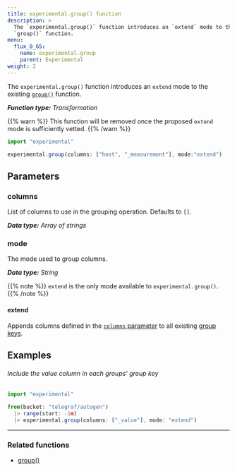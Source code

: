 ```yaml
---
title: experimental.group() function
description: >
  The `experimental.group()` function introduces an `extend` mode to the existing
  `group()` function.
menu:
  flux_0_65:
    name: experimental.group
    parent: Experimental
weight: 2
---
```


The `experimental.group()` function introduces an `extend` mode to the existing
[`group()`](/flux/v0.65/stdlib/built-in/transformations/group/) function.

_**Function type:** Transformation_

{{% warn %}}
This function will be removed once the proposed `extend` mode is sufficiently vetted.
{{% /warn %}}

```js
import "experimental"

experimental.group(columns: ["host", "_measurement"], mode:"extend")
```

## Parameters

### columns
List of columns to use in the grouping operation.
Defaults to `[]`.

_**Data type:** Array of strings_

### mode
The mode used to group columns.

_**Data type:** String_

{{% note %}}
`extend` is the only mode available to `experimental.group()`.
{{% /note %}}

#### extend
Appends columns defined in the [`columns` parameter](#columns) to all existing
[group keys](/flux/v0.65/introduction/getting-started/#group-keys).

## Examples

###### Include the value column in each groups' group key
```js
import "experimental"

from(bucket: "telegraf/autogen")
  |> range(start: -1m)
  |> experimental.group(columns: ["_value"], mode: "extend")
```

---

### Related functions
- [group()](/flux/v0.65/stdlib/built-in/transformations/group/)
